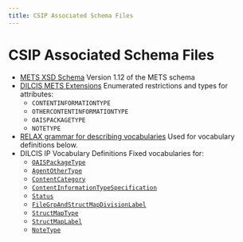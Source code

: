 ```yaml
---
title: CSIP Associated Schema Files
---
```

# CSIP Associated Schema Files

- [METS XSD Schema](./mets.xsd)
  Version 1.12 of the METS schema
- [DILCIS METS Extensions](DILCISExtensionMETS.xsd)
  Enumerated restrictions and types for attributes:
  - `CONTENTINFORMATIONTYPE`
  - `OTHERCONTENTINFORMATIONTYPE`
  - `OAISPACKAGETYPE`
  - `NOTETYPE`
- [RELAX grammar for describing vocabularies](DILCISVocabularies.rng)
  Used for vocabulary definitions below.
- DILCIS IP Vocabulary Definitions
  Fixed vocabularies for:
  - [`OAISPackageType`](CSIPVocabularyOAISPackageType.xml)
  - [`AgentOtherType`](CSIPVocabularyAgentOtherType.xml)
  - [`ContentCategory`](CSIPVocabularyContentCategory.xml)
  - [`ContentInformationTypeSpecification`](CSIPVocabularyContentInformationType.xml)
  - [`Status`](CSIPVocabularyStatus.xml)
  - [`FileGrpAndStructMapDivisionLabel`](CSIPVocabularyFileGrpAndStructMapDivisionLabel.xml)
  - [`StructMapType`](CSIPVocabularyStructMapType.xml)
  - [`StructMapLabel`](CSIPVocabularyStructMapLabel.xml)
  - [`NoteType`](CSIPVocabularyNoteType.xml)
